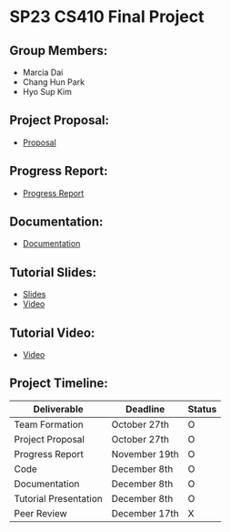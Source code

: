 # SP23 CS410 Final Project

## Group Members:

- Marcia Dai
- Chang Hun Park
- Hyo Sup Kim

## Project Proposal:

- [Proposal](https://github.com/Henesys/CS410FinalProject/blob/main/Proposal.pdf)

## Progress Report:

- [Progress Report](https://github.com/Henesys/CS410FinalProject/blob/main/ProgressReport.pdf)

## Documentation:

- [Documentation](https://github.com/Henesys/CS410FinalProject/blob/main/Documentation.pdf)

## Tutorial Slides:

- [Slides](https://github.com/Henesys/CS410FinalProject/blob/main/Tutorial%20Presentation.pdf)
- [Video](https://www.youtube.com/watch?v=dFX-uVQjTEg)

## Tutorial Video:

- [Video]()


## Project Timeline:

| Deliverable           | Deadline      | Status |
| --------------------- | ------------- | ------ |
| Team Formation        | October 27th  | O      |
| Project Proposal      | October 27th  | O      |
| Progress Report       | November 19th | O      |
| Code                  | December 8th  | O      |
| Documentation         | December 8th  | O      |
| Tutorial Presentation | December 8th  | O      |
| Peer Review           | December 17th | X      |
